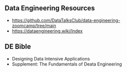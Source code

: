 ## Data Engineering Resources
- https://github.com/DataTalksClub/data-engineering-zoomcamp/tree/main
- https://dataengineering.wiki/Index

## DE Bible
- Designing Data Intensive Applications
- Supplement: The Fundamentals of Deata Engineering
